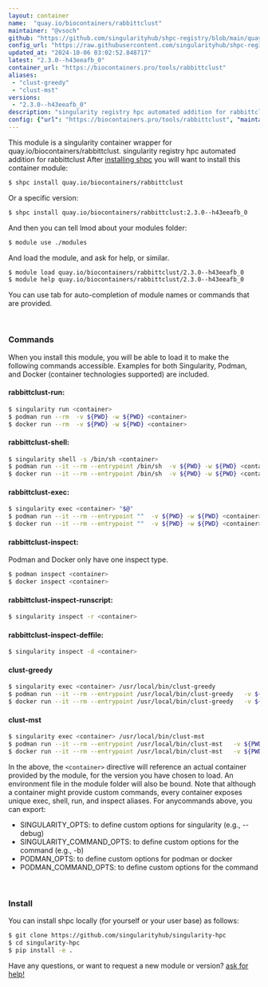 ```yaml
---
layout: container
name:  "quay.io/biocontainers/rabbittclust"
maintainer: "@vsoch"
github: "https://github.com/singularityhub/shpc-registry/blob/main/quay.io/biocontainers/rabbittclust/container.yaml"
config_url: "https://raw.githubusercontent.com/singularityhub/shpc-registry/main/quay.io/biocontainers/rabbittclust/container.yaml"
updated_at: "2024-10-06 03:02:52.848717"
latest: "2.3.0--h43eeafb_0"
container_url: "https://biocontainers.pro/tools/rabbittclust"
aliases:
 - "clust-greedy"
 - "clust-mst"
versions:
 - "2.3.0--h43eeafb_0"
description: "singularity registry hpc automated addition for rabbittclust"
config: {"url": "https://biocontainers.pro/tools/rabbittclust", "maintainer": "@vsoch", "description": "singularity registry hpc automated addition for rabbittclust", "latest": {"2.3.0--h43eeafb_0": "sha256:feeaa2726438a1397e73513c99469d77a09eb55a7b97612f0f599e1c4763c145"}, "tags": {"2.3.0--h43eeafb_0": "sha256:feeaa2726438a1397e73513c99469d77a09eb55a7b97612f0f599e1c4763c145"}, "docker": "quay.io/biocontainers/rabbittclust", "aliases": {"clust-greedy": "/usr/local/bin/clust-greedy", "clust-mst": "/usr/local/bin/clust-mst"}}
---
```


This module is a singularity container wrapper for quay.io/biocontainers/rabbittclust.
singularity registry hpc automated addition for rabbittclust
After [installing shpc](#install) you will want to install this container module:


```bash
$ shpc install quay.io/biocontainers/rabbittclust
```

Or a specific version:

```bash
$ shpc install quay.io/biocontainers/rabbittclust:2.3.0--h43eeafb_0
```

And then you can tell lmod about your modules folder:

```bash
$ module use ./modules
```

And load the module, and ask for help, or similar.

```bash
$ module load quay.io/biocontainers/rabbittclust/2.3.0--h43eeafb_0
$ module help quay.io/biocontainers/rabbittclust/2.3.0--h43eeafb_0
```

You can use tab for auto-completion of module names or commands that are provided.

<br>

### Commands

When you install this module, you will be able to load it to make the following commands accessible.
Examples for both Singularity, Podman, and Docker (container technologies supported) are included.

#### rabbittclust-run:

```bash
$ singularity run <container>
$ podman run --rm  -v ${PWD} -w ${PWD} <container>
$ docker run --rm  -v ${PWD} -w ${PWD} <container>
```

#### rabbittclust-shell:

```bash
$ singularity shell -s /bin/sh <container>
$ podman run --it --rm --entrypoint /bin/sh  -v ${PWD} -w ${PWD} <container>
$ docker run --it --rm --entrypoint /bin/sh  -v ${PWD} -w ${PWD} <container>
```

#### rabbittclust-exec:

```bash
$ singularity exec <container> "$@"
$ podman run --it --rm --entrypoint ""  -v ${PWD} -w ${PWD} <container> "$@"
$ docker run --it --rm --entrypoint ""  -v ${PWD} -w ${PWD} <container> "$@"
```

#### rabbittclust-inspect:

Podman and Docker only have one inspect type.

```bash
$ podman inspect <container>
$ docker inspect <container>
```

#### rabbittclust-inspect-runscript:

```bash
$ singularity inspect -r <container>
```

#### rabbittclust-inspect-deffile:

```bash
$ singularity inspect -d <container>
```


#### clust-greedy

```bash
$ singularity exec <container> /usr/local/bin/clust-greedy
$ podman run --it --rm --entrypoint /usr/local/bin/clust-greedy   -v ${PWD} -w ${PWD} <container> -c " $@"
$ docker run --it --rm --entrypoint /usr/local/bin/clust-greedy   -v ${PWD} -w ${PWD} <container> -c " $@"
```


#### clust-mst

```bash
$ singularity exec <container> /usr/local/bin/clust-mst
$ podman run --it --rm --entrypoint /usr/local/bin/clust-mst   -v ${PWD} -w ${PWD} <container> -c " $@"
$ docker run --it --rm --entrypoint /usr/local/bin/clust-mst   -v ${PWD} -w ${PWD} <container> -c " $@"
```



In the above, the `<container>` directive will reference an actual container provided
by the module, for the version you have chosen to load. An environment file in the
module folder will also be bound. Note that although a container
might provide custom commands, every container exposes unique exec, shell, run, and
inspect aliases. For anycommands above, you can export:

 - SINGULARITY_OPTS: to define custom options for singularity (e.g., --debug)
 - SINGULARITY_COMMAND_OPTS: to define custom options for the command (e.g., -b)
 - PODMAN_OPTS: to define custom options for podman or docker
 - PODMAN_COMMAND_OPTS: to define custom options for the command

<br>

### Install

You can install shpc locally (for yourself or your user base) as follows:

```bash
$ git clone https://github.com/singularityhub/singularity-hpc
$ cd singularity-hpc
$ pip install -e .
```

Have any questions, or want to request a new module or version? [ask for help!](https://github.com/singularityhub/singularity-hpc/issues)